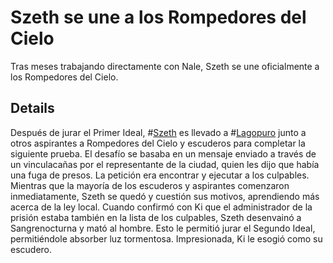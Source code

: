 # Szeth se une a los Rompedores del Cielo
Tras meses trabajando directamente con Nale, Szeth se une oficialmente a los Rompedores del Cielo. 

## Details
Después de jurar el Primer Ideal, #[Szeth](characters/szeth) es llevado a #[Lagopuro](locations/purelake) junto a otros aspirantes a Rompedores del Cielo y escuderos para completar la siguiente prueba. El desafío se basaba en un mensaje enviado a través de un vinculacañas por el representante de la ciudad, quien les dijo que había una fuga de presos. La petición era encontrar y ejecutar a los culpables. Mientras que la mayoría de los escuderos y aspirantes comenzaron inmediatamente, Szeth se quedó y cuestión sus motivos, aprendiendo más acerca de la ley local. Cuando confirmó con Ki que el administrador de la prisión  estaba también en la lista de los culpables, Szeth desenvainó a Sangrenocturna y mató al hombre. Esto le permitió jurar el Segundo Ideal, permitiéndole absorber luz tormentosa. Impresionada, Ki le esogió como su escudero. 
